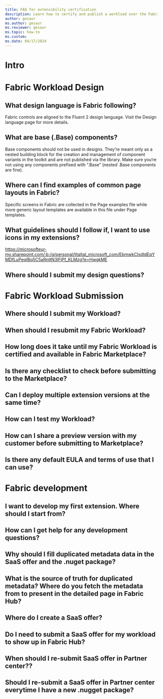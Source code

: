 ```yaml
---
title: FAQ for extensibility certification 
description: Learn how to certify and publish a workload over the Fabric extensibility platform.
author: gesaur
ms.author: gesaur
ms.reviewer: gesaur
ms.topic: how-to
ms.custom:
ms.date: 04/17/2024
---
```


# Intro


# Fabric Workload Design
## What design language is Fabric following?
Fabric controls are aligned to the Fluent 2 design language. Visit the Design language page for more details.

## What are base (.Base) components?
Base components should not be used in designs. They’re meant only as a nested building block for the creation and management of component variants in the toolkit and are not published via the library. Make sure you‘re not using any components prefixed with “.Base” (nested .Base components are fine).

## Where can I find examples of common page layouts in Fabric?
Specific screens in Fabric are collected in the Page examples file while more generic layout templates are available in this file under Page templates.

## What guidelines should I follow if, I want to use icons in my extensions?
https://microsofteur-my.sharepoint.com/:b:/g/personal/litaltal_microsoft_com/EbmwkCIxdIdEqYMDfLuPeqIBq5C5aRnttN3lFjPf_KLMzg?e=HwgkME

## Where should I submit my design questions?

# Fabric Workload Submission 

## Where should I submit my Workload?
## When should I resubmit my Fabric Workload?
## How long does it take until my Fabric Workload is certified and available in Fabric Marketplace?
## Is there any checklist to check before submitting to the Marketplace?
## Can I deploy multiple extension versions at the same time?
## How can I test my Workload?
## How can I share a preview version with my customer before submitting to Marketplace?
## Is there any default EULA and terms of use that I can use?


# Fabric development
## I want to develop my first extension. Where should I start from?
## How can I get help for any development questions?
## Why should I fill duplicated metadata data in the SaaS offer and the .nuget package?
## What is the source of truth for duplicated metadata? Where do you fetch the metadata from to present in the detailed page in Fabric Hub?
## Where do I create a SaaS offer?
## Do I need to submit a SaaS offer for my workload to show up in Fabric Hub?
## When should I re-submit SaaS offer in Partner center??
## Should I re-submit a SaaS offer in Partner center everytime I have a new .nugget package?
